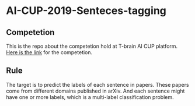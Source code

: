 # AI-CUP-2019-Senteces-tagging
## Competetion
This is the repo about the competetion hold at T-brain AI CUP platform. [Here is the link](https://tbrain.trendmicro.com.tw/Competitions/Details/8) for the competetion.
## Rule
The target is to predict the labels of each sentence in papers. These papers come from different domains published in arXiv. And each sentence might have one or more labels, which is a multi-label classification problem.
